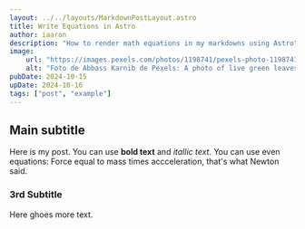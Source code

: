 ```yaml
---
layout: ../../layouts/MarkdownPostLayout.astro
title: Write Equations in Astro
author: iaaron
description: "How to render math equations in my markdowns using Astro"
image:
    url: "https://images.pexels.com/photos/1198741/pexels-photo-1198741.jpeg?auto=compress&cs=tinysrgb&w=1260&h=750&dpr=1"
    alt: "Foto de Abbass Karnib de Pexels: A photo of live green leaves."
pubDate: 2024-10-15
upDate: 2024-10-16
tags: ["post", "example"]
---
```

## Main subtitle

Here is my post. You can use **bold text** and *itallic text*. You can use even equations: Force equal to mass times accceleration, that's what Newton said.

### 3rd Subtitle

Here ghoes more text.
